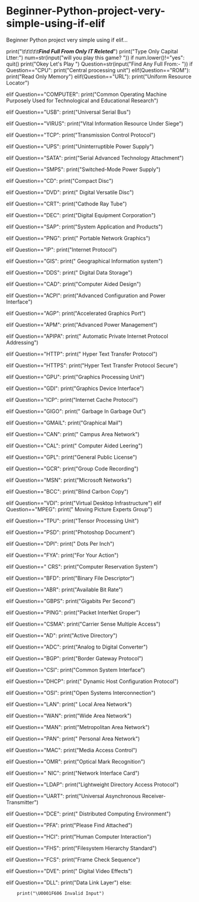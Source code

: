 # Beginner-Python-project-very-simple-using-if-elif
Beginner Python project very simple using if elif...

print("\t\t\t\t\t***Find Full From Only IT Releted***")
print("Type Only Capital Ltter:")
num=str(input("will you play this game? "))
if num.lower()!="yes":
    quit()
print("Okey Let's Play ")
Question=str(input("Find Any Full From:- "))
if Question=="CPU":
    print("Central processing unit")
elif(Question=="ROM"):
    print("Read Only Memory")
elif(Question=="URL"):
    print("Uniform Resource Locator")


elif Question=="COMPUTER":
    print("Common Operating Machine Purposely Used for Technological and Educational Research")

elif Question=="USB":
    print("Universal Serial Bus")

elif Question=="VIRUS":
    print("Vital Information Resource Under Siege")

elif Question=="TCP":
    print("Transmission Control Protocol")

elif Question=="UPS":
    print("Uninterruptible Power Supply")

elif Question=="SATA":
    print("Serial Advanced Technology Attachment")

elif Question=="SMPS":
    print("Switched-Mode Power Supply")

elif Question=="CD":
    print("Compact Disc")

elif Question=="DVD":
    print("	Digital Versatile Disc")

elif Question=="CRT":
    print("Cathode Ray Tube")

elif Question=="DEC":
    print("Digital Equipment Corporation")

elif Question=="SAP":
    print("System Application and Products")

elif Question=="PNG":
    print("	Portable Network Graphics")

elif Question=="IP":
    print("Internet Protocol") 

elif Question=="GIS":
    print("	Geographical Information system") 

elif Question=="DDS":
    print("	Digital Data Storage")  

elif Question=="CAD":
    print("Computer Aided Design")

elif Question=="ACPI":
    print("Advanced Configuration and Power Interface")

elif Question=="AGP":
    print("Accelerated Graphics Port")

elif Question=="APM":
    print("Advanced Power Management")

elif Question=="APIPA":
    print("	Automatic Private Internet Protocol Addressing")

elif Question=="HTTP":
    print("	Hyper Text Transfer Protocol")

elif Question=="HTTPS":
    print("Hyper Text Transfer Protocol Secure")

elif Question=="GPU":
    print("Graphics Processing Unit")

elif Question=="GDI":
    print("Graphics Device Interface")

elif Question=="ICP":
    print("Internet Cache Protocol")

elif Question=="GIGO":
    print("	Garbage In Garbage Out")

elif Question=="GMAIL":
    print("Graphical Mail")

elif Question=="CAN":
    print("	Campus Area Network")

elif Question=="CAL":
    print("	Computer Aided Leering")

elif Question=="GPL":
    print("General Public License")

elif Question=="GCR":
    print("Group Code Recording")

elif Question=="MSN":
    print("Microsoft Networks")

elif Question=="BCC":
    print("Blind Carbon Copy")

elif Question=="VDI":
    print("Virtual Desktop Infrastructure")
elif Question=="MPEG":
    print("	Moving Picture Experts Group")

elif Question=="TPU":
    print("Tensor Processing Unit")

elif Question=="PSD":
    print("Photoshop Document")

elif Question=="DPI":
    print("	Dots Per Inch")

elif Question=="FYA":
    print("For Your Action")

elif Question=="	CRS":
    print("Computer Reservation System")

elif Question=="BFD":
    print("Binary File Descriptor")

elif Question=="ABR":
    print("Available Bit Rate")

elif Question=="GBPS":
    print("Gigabits Per Second")

elif Question=="PING":
    print("Packet InterNet Groper")

elif Question=="CSMA":
    print("Carrier Sense Multiple Access")

elif Question=="AD":
    print("Active Directory")

elif Question=="ADC":
    print("Analog to Digital Converter")

elif Question=="BGP":
    print("Border Gateway Protocol")

elif Question=="CSI":
    print("Common System Interface")

elif Question=="DHCP":
    print("	Dynamic Host Configuration Protocol")

elif Question=="OSI":
    print("Open Systems Interconnection")

elif Question=="LAN":
    print("	Local Area Network")

elif Question=="WAN":
    print("Wide Area Network")

elif Question=="MAN":
    print("Metropolitan Area Network")
    
elif Question=="PAN":
    print("	Personal Area Network")
    
elif Question=="MAC":
    print("Media Access Control")
    
elif Question=="OMR":
    print("Optical Mark Recognition")
    
elif Question=="	NIC":
    print("Network Interface Card")
    
elif Question=="LDAP":
    print("Lightweight Directory Access Protocol")
    
elif Question=="UART":
    print("Universal Asynchronous Receiver-Transmitter")
    
elif Question=="DCE":
    print("	Distributed Computing Environment")
    
elif Question=="PFA":
    print("Please Find Attached")

elif Question=="HCI":
    print("Human Computer Interaction")

elif Question=="FHS":
    print("Filesystem Hierarchy Standard")
    
elif Question=="FCS":
    print("Frame Check Sequence")
    
elif Question=="DVE":
    print("	Digital Video Effects")
    
elif Question=="DLL":
    print("Data Link Layer")
else:
    
        print("\U0001F606 Invalid Input")

    









